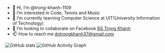 - 👋 Hi, I’m @trong-khanh-1109
- 👀 I’m interested in Code, Tennis and Music
- 🌱 I’m currently learning Computer Science at UIT(University Information of Technology)
- 💞️ I’m looking to collaborate on Facebook [Đỗ Trọng Khánh](https://www.facebook.com/khanh.do.7923030)
- 📫 How to reach me dotrongkhanh37@gmail.com

![GitHub stats](https://github-readme-stats.vercel.app/api?username=trong-khanh-1109&show_icons=true&count_private=true)
![GitHub Activity Graph](https://activity-graph.herokuapp.com/graph?username=trong-khanh-1109)  

